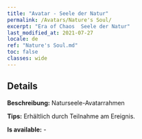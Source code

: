 ```yaml
---
title: "Avatar - Seele der Natur"
permalink: /Avatars/Nature's Soul/
excerpt: "Era of Chaos  Seele der Natur"
last_modified_at: 2021-07-27
locale: de
ref: "Nature's Soul.md"
toc: false
classes: wide
---
```

## Details

 **Beschreibung:** Naturseele-Avatarrahmen 

 **Tips:** Erhältlich durch Teilnahme am Ereignis. 

 **Is available:**  - 

